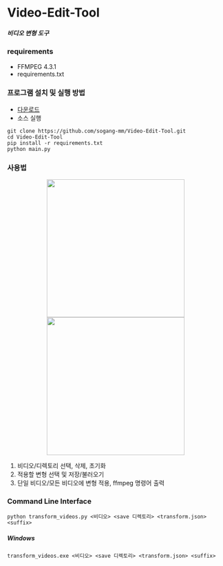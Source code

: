 # Video-Edit-Tool
##### 비디오 변형 도구 

### requirements
* FFMPEG 4.3.1
* requirements.txt
 
### 프로그램 설치 및 실행 방법
- [다운로드](https://github.com/sogang-mm/Video-Edit-Tool/releases)
- 소스 실행
```
git clone https://github.com/sogang-mm/Video-Edit-Tool.git
cd Video-Edit-Tool
pip install -r requirements.txt
python main.py
```

### 사용법

<p align="center">
<img src="https://i.imgur.com/HKRNtxe.jpeg" width="320">
<img src="https://i.imgur.com/f3H1J0U.gif" width="320">
</p>

1. 비디오/디렉토리 선택, 삭제, 초기화
2. 적용할 변형 선택 및 저장/불러오기
3. 단일 비디오/모든 비디오에 변형 적용, ffmpeg 명령어 출력


### Command Line Interface 

```
python transform_videos.py <비디오> <save 디렉토리> <transform.json> <suffix> 
```
##### Windows 
```
transform_videos.exe <비디오> <save 디렉토리> <transform.json> <suffix> 
```